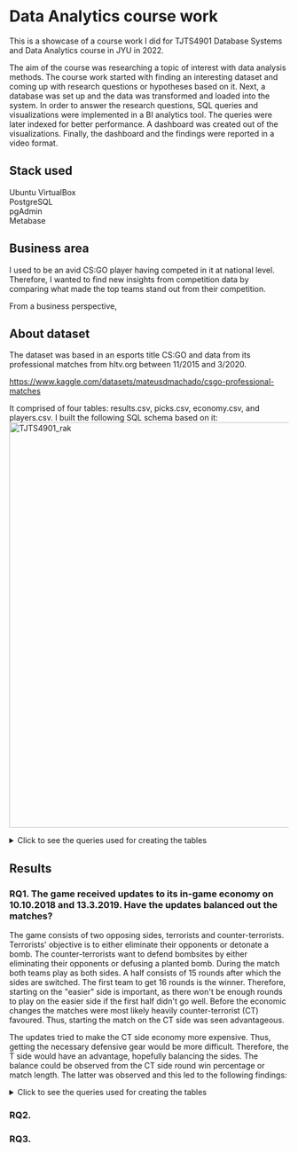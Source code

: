 # Data Analytics course work
This is a showcase of a course work I did for TJTS4901 Database Systems and Data Analytics course in JYU in 2022.

The aim of the course was researching a topic of interest with data analysis methods. The course work started with finding an interesting dataset and coming up with research questions or hypotheses based on it. Next, a database was set up and the data was transformed and loaded into the system. In order to answer the research questions, SQL queries and visualizations were implemented in a BI analytics tool. The queries were later indexed for better performance. A dashboard was created out of the visualizations. Finally, the dashboard and the findings were reported in a video format.

## Stack used
Ubuntu VirtualBox  
PostgreSQL  
pgAdmin  
Metabase  
## Business area

I used to be an avid CS:GO player having competed in it at national level. Therefore, I wanted to find new insights from competition data by comparing what made the top teams stand out from their competition. 

From a business perspective, 

## About dataset
The dataset was based in an esports title CS:GO and data from its professional matches from hltv.org between 11/2015 and 3/2020.

https://www.kaggle.com/datasets/mateusdmachado/csgo-professional-matches

It comprised of four tables: results.csv, picks.csv, economy.csv, and players.csv. I built the following SQL schema based on it:  
<img width="951" height="731" alt="TJTS4901_rak" src="https://github.com/user-attachments/assets/dc61276c-70d6-4b26-9f0e-d5b351284af0" />

<details>
<summary>Click to see the queries used for creating the tables</summary>

```
code
```
</details>

## Results

### RQ1. The game received updates to its in-game economy on 10.10.2018 and 13.3.2019. Have the updates balanced out the matches?
The game consists of two opposing sides, terrorists and counter-terrorists. Terrorists' objective is to either eliminate their opponents or detonate a bomb. The counter-terrorists want to defend bombsites by either eliminating their opponents or defusing a planted bomb. During the match both teams play as both sides. A half consists of 15 rounds after which the sides are switched. The first team to get 16 rounds is the winner. Therefore, starting on the "easier" side is important, as there won't be enough rounds to play on the easier side if the first half didn't go well. Before the economic changes the matches were most likely heavily counter-terrorist (CT) favoured. Thus, starting the match on the CT side was seen advantageous. 

The updates tried to make the CT side economy more expensive. Thus, getting the necessary defensive gear would be more difficult. Therefore, the T side would have an advantage, hopefully balancing the sides. The balance could be observed from the CT side round win percentage or match length. The latter was observed and this led to the following findings:

<details>
<summary>Click to see the queries used for creating the tables</summary>

```
code
```
</details>

### RQ2.

### RQ3. 
